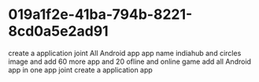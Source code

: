 # 019a1f2e-41ba-794b-8221-8cd0a5e2ad91
create a application joint All Android app app name indiahub and circles image and add 60 more app and 20 ofline and online game add all Android app in one app joint create a application app
